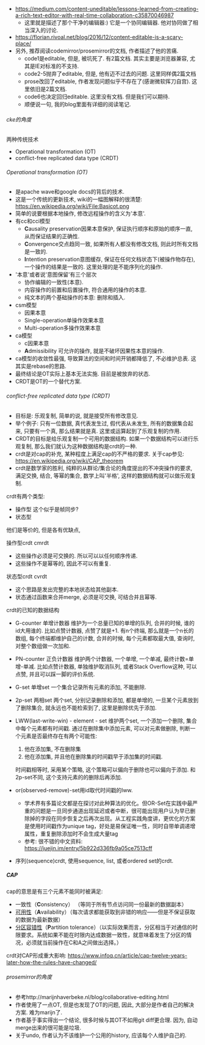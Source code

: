 - https://medium.com/content-uneditable/lessons-learned-from-creating-a-rich-text-editor-with-real-time-collaboration-c35870046987
  - 这里就是描述了那个干净的编辑器:) 它是一个协同编辑器. 他对协同做了相当深入的讨论.
- https://florian.rivoal.net/blog/2016/12/content-editable-is-a-scary-place/
- 另外, 推荐阅读codemirror/prosemirror的文档, 作者描述了他的苦痛.
  - code1是editable, 但是, 被坑死了.  有2篇文档.  其实主要是浏览器兼容, 尤其是IE对标准的不支持.
  - code2-5抛弃了editable, 但是, 他有迈不过去的问题. 这里同样偶2篇文档
  - prose改回了editable, 作者发现问题似乎不存在了(感谢微软挥刀自宫). 这里依旧是2篇文档.
  - code6也决定回归editable. 这里没有文档. 但是我们可以期待.
  - 顺便说一句, 我的blog里面有详细的阅读笔记. 

###### cke的角度

两种传统技术

- Operational transformation (OT) 
- conflict-free replicated data type (CRDT)

###### Operational transformation (OT) 

- 是apache wave和google docs的背后的技术.
- 这是一个传统的更新技术, wiki的一幅图解释的很清楚: https://en.wikipedia.org/wiki/File:Basicot.png
- 简单的说要根据本地操作, 修改远程操作的含义为'本意'.
- 有cc和cci模型
  - **C**ausality preservation因果本意保护, 保证执行顺序和原始的顺序一直, 从而保证结果的正确性.
  - **C**onvergence交点趋同一致, 如果所有人都没有修改文档, 则此时所有文档是一致的.
  - **I**ntention preservation意图缓存, 保证在任何文档状态下(被操作物存在), 一个操作的结果是一致的. 这里处理的是不能序列化的操作. 
- '本意'或者说'意图保留'有三个层次
  - 协作编辑的一致性(本意).
  - 内容操作的前置和后置操作, 符合通用的操作的本意.
  - 纯文本的两个基础操作的本意: 删除和插入.
- csm模型
  - 因果本意
  - Single-operation单操作效果本意
  - Multi-operation多操作效果本意
- ca模型
  - c因果本意
  - **A**dmissibility 可允许的操作, 就是不破坏因果性本意的操作.
- ca模型的收敛性最强, 导致算法的空间和时间开销都降低了, 不必维护总表. 这其实是rebase的思路.
- 最终结论是OT实际上基本无法实施. 目前是被放弃的状态.
- CRDT是OT的一个替代方案.

###### conflict-free replicated data type (CRDT)

- 目标是: 乐观复制, 简单的说, 就是接受所有修改意见.
- 举个例子: 只有一位数据, 真代表发生过, 假代表从未发生, 所有的数据集合起来, 只要有一个真, 那么结果就是真. 这里或运算起到了乐观复制的作用.
- CRDT的目标是给乐观复制一个可用的数据结构. 如果一个数据结构可以进行乐观复制, 那么我们就认为这种数据结构是crdt的一种.
- crdt是对cap的补充, 某种程度上满足cap的不严格的要求. 关于cap参见:  https://en.wikipedia.org/wiki/CAP_theorem
- crdt是数学家的胜利, 纯粹的从群论/集合论的角度提出的不冲突操作的要求, 满足交换, 结合, 等幂的集合, 数学上叫'半格', 这样的数据结构就可以做乐观复制.

crdt有两个类型:

- 操作型 这个似乎是帧同步?
- 状态型

他们是等价的, 但是各有优缺点, 

操作型crdt  cmrdt

- 这些操作必须是可交换的. 所以可以以任何顺序传递.
- 这些操作不是幂等的, 因此不可以有重复.

状态型crdt   cvrdt

- 这个思路是发出完整的本地状态给其他副本.
- 状态通过函数来合并merge, 必须是可交换, 可结合并且幂等.

crdt的已知的数据结构

- G-counter 单增计数器 维护为一个总量已知的单增的队列, 合并的时候, 谁的id大用谁的. 比如点赞计数器, 点赞了就是+1.  有n个终端, 那么就是一个n长的数组, 每个终端都维护自己的计数, 合并的时候, 每个元素都取最大值, 查询时, 对整个数组做一次加和.

- PN-counter 正负计数器 维护两个计数器, 一个单增, 一个单减, 最终计数=单增-单减. 比如点赞计数器, 单独维护取消队列, 或者Stack Overflow这种, 可以点赞, 并且可以踩一脚的评价系统.

- G-set 单增set 一个集合记录所有元素的添加, 不能删除.

- 2p-set 两相set  两个set, 分别记录删除和添加, 都是单增的, 一旦某个元素放到了删除集合, 就永远也不能检索到了, 这里是删除优先于添加.

- LWW(last-write-win) - element - set 维护两个set, 一个添加一个删除, 集合中每个元素都有时间戳.  通过在删除集中添加元素, 可以对元素做删除, 判断一个元素是否最终存在有两个可能性: 

  1. 他在添加集, 不在删除集
  2. 他在添加集, 并且他在删除集的时间戳早于添加集的时间戳.

  时间戳相等时, 采用某个策略, 这个策略可以偏向于删除也可以偏向于添加. 和2p-set不同, 这个支持元素的的删除后再添加.

- or(observed-remove)-set用id取代时间戳的lww.

  - 学术界有多篇论文都是在探讨对此种算法的优化。但OR-Set在实践中最严重的问题是一旦同步通道出现延迟或者中断，很可能出现用户认为早已删除掉的字段在同步恢复之后再次出现。从工程实践角度讲，更优化的方案是使用时间戳作为unique tag，好处是易保证唯一性，同时自带单调递增属性，重复删除添加时不会生成大量tag
  - 参考: 很不错的中文资料: https://juejin.im/entry/5b922d336fb9a05ce7513cff

- 序列(sequence)crdt, 使用sequence, list, 或者ordered set的crdt.

##### CAP

cap的意思是有三个元素不能同时被满足:

- 一致性（**C**onsistency） （等同于所有节点访问同一份最新的数据副本）
- [可用性](https://zh.wikipedia.org/wiki/可用性)（**A**vailability）（每次请求都能获取到非错的响应——但是不保证获取的数据为最新数据）
- [分区容错性](https://zh.wikipedia.org/w/index.php?title=网络分区&action=edit&redlink=1)（**P**artition tolerance）（以实际效果而言，分区相当于对通信的时限要求。系统如果不能在时限内达成数据一致性，就意味着发生了分区的情况，必须就当前操作在C和A之间做出选择。）

crdt对CAP形成重大影响: https://www.infoq.cn/article/cap-twelve-years-later-how-the-rules-have-changed/



###### prosemirror的角度

- 参考http://marijnhaverbeke.nl/blog/collaborative-editing.html
- 作者使用了一点OT, 但是也发现了OT的问题, 因此, 大部分是作者自己的解决方案. 难为marijn了.
- 作者基于事实得出一个结论, 很多时候与其OT不如用git diff更合理. 因为, 自动merge出来的很可能是垃圾.
- 关于undo, 作者认为不该维护一个公用的history, 应该每个人维护自己的. 

###### 